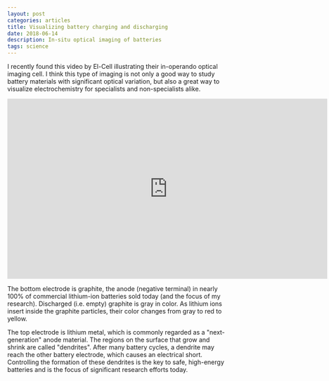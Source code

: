 ```yaml
---
layout: post
categories: articles
title: Visualizing battery charging and discharging
date: 2018-06-14
description: In-situ optical imaging of batteries
tags: science
---
```


I recently found this video by El-Cell illustrating their in-operando optical
imaging cell. I think this type of imaging is not only a good way to study
battery materials with significant optical variation, but also a great way
to visualize electrochemistry for specialists and non-specialists alike.

<iframe width="728" height="410" src="https://www.youtube.com/embed/922FeDvw2Rk?start=25" frameborder="0" allow="autoplay; encrypted-media" allowfullscreen></iframe>

The bottom electrode is graphite, the anode (negative terminal) in nearly 100% of
commercial lithium-ion batteries sold today (and the focus of my research).
Discharged (i.e. empty) graphite is gray in color.
As lithium ions insert inside the graphite particles,
their color changes from gray to red to yellow.

The top electrode is lithium metal, which is commonly regarded as a "next-generation"
anode material.
The regions on the surface that grow and shrink are called "dendrites".
After many battery cycles, a dendrite may reach the other battery electrode,
which causes an electrical short.
Controlling the formation of these dendrites is the key to safe,
high-energy batteries and is the focus of significant research efforts today.
